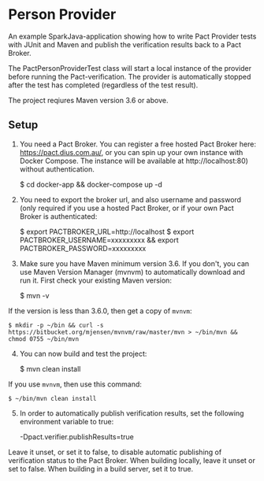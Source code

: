 # Person Provider

An example SparkJava-application showing how to write Pact Provider tests with JUnit and Maven and publish the verification results back to a Pact Broker.

The PactPersonProviderTest class will start a local instance of the provider before running the Pact-verification. The provider is automatically stopped after the test has completed (regardless of the test result).

The project reqiures Maven version 3.6 or above.

## Setup

1. You need a Pact Broker. You can register a free hosted Pact Broker here: https://pact.dius.com.au/, or you can spin up your own instance with Docker Compose. The instance will be available at http://localhost:80) without authentication.

    $ cd docker-app && docker-compose up -d

2. You need to export the broker url, and also username and password (only required if you use a hosted Pact Broker, or if your own Pact Broker is authenticated:

    $ export PACTBROKER_URL=http://localhost
    $ export PACTBROKER_USERNAME=xxxxxxxxx && export PACTBROKER_PASSWORD=xxxxxxxxx

3. Make sure you have Maven minimum version 3.6. If you don't, you can use Maven Version Manager (mvnvm) to automatically download and run it. First check your existing Maven version:

    $ mvn -v

If the version is less than 3.6.0, then get a copy of `mvnvm`:

    $ mkdir -p ~/bin && curl -s https://bitbucket.org/mjensen/mvnvm/raw/master/mvn > ~/bin/mvn && chmod 0755 ~/bin/mvn
    
4. You can now build and test the project:

    $ mvn clean install

If you use `mvnvm`, then use this command:

    $ ~/bin/mvn clean install

5. In order to automatically publish verification results, set the following environment variable to true:

    -Dpact.verifier.publishResults=true

Leave it unset, or set it to false, to disable automatic publishing of verification status to the Pact Broker. When building locally, leave it unset or set to false. When building in a build server, set it to true.
